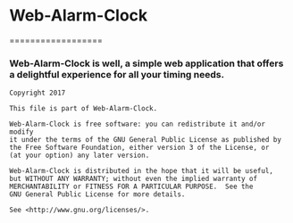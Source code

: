# Web-Alarm-Clock  
==================  
### Web-Alarm-Clock is well, a simple web application that offers a delightful experience for all your timing needs.  
  
 ```
 Copyright 2017

This file is part of Web-Alarm-Clock.

Web-Alarm-Clock is free software: you can redistribute it and/or modify
it under the terms of the GNU General Public License as published by
the Free Software Foundation, either version 3 of the License, or
(at your option) any later version.

Web-Alarm-Clock is distributed in the hope that it will be useful,
but WITHOUT ANY WARRANTY; without even the implied warranty of
MERCHANTABILITY or FITNESS FOR A PARTICULAR PURPOSE.  See the
GNU General Public License for more details.

See <http://www.gnu.org/licenses/>.
 ```
